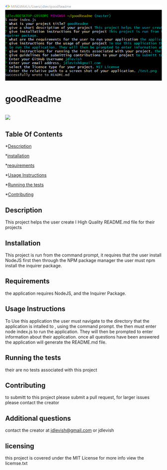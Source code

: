 
![](/test.png)
# goodReadme

## ![](https://img.shields.io/github/license/jdlevish/goodReadme)

## Table Of Contents

*[Description](#Description)

*[installation](#Installation)

*[requirements](#requirements)

*[Usage Instructions](#Usage-Instructions)

*[Running the tests](#Running-the-tests)

*[Contributing](#Contributing)
## Description
This project helps the user create I High Quality README.md file for their projects
    
## Installation
    
This project is run from the command prompt, it requires that the user install NodeJS first then through the NPM package manager the user must npm install the inquirer package.
    
## Requirements
    
the application requires NodeJS, and the Inquirer Package. 
## Usage Instructions

To Use this application the user must navigate to the directory that the application is intalled to , using the command prompt. the then must enter node index.js to run the application. They will then be prompted to enter information about their application. once all questions have been answered the application will generate the README.md file.
    
## Running the tests
    
their are no tests associated with this project
    
## Contributing
    
to submitt to this project please submit a pull request, for larger issues please contact the creator

## Additional questions
contact the creator at jdlevish@gmail.com or jdlevish

## licensing
this project is covered under the MIT License for more info view the licemse.txt
    
